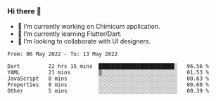 ### Hi there 👋

<!--
**devcat37/devcat37** is a ✨ _special_ ✨ repository because its `README.md` (this file) appears on your GitHub profile.-->


- 🔭 I’m currently working on Chimicum application.
- 🌱 I’m currently learning Flutter/Dart.
- 👯 I’m looking to collaborate with UI designers.
<!-- - 🤔 I’m looking for help with ... -->

<!--START_SECTION:waka-->

```text
From: 06 May 2022 - To: 13 May 2022

Dart         22 hrs 15 mins  ████████████████████████░   96.56 %
YAML         21 mins         ▒░░░░░░░░░░░░░░░░░░░░░░░░   01.53 %
JavaScript   8 mins          ░░░░░░░░░░░░░░░░░░░░░░░░░   00.63 %
Properties   8 mins          ░░░░░░░░░░░░░░░░░░░░░░░░░   00.60 %
Other        5 mins          ░░░░░░░░░░░░░░░░░░░░░░░░░   00.39 %
```

<!--END_SECTION:waka-->
